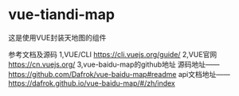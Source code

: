 # vue-tiandi-map
这是使用VUE封装天地图的组件

参考文档及源码
1,VUE/CLI
https://cli.vuejs.org/guide/
2,VUE官网
https://cn.vuejs.org/
3,vue-baidu-map的github地址
源码地址——https://github.com/Dafrok/vue-baidu-map#readme
api文档地址——https://dafrok.github.io/vue-baidu-map/#/zh/index
